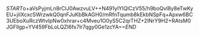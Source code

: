 $START$o+aVsPyjmLn8rClJ0AwzvuLV++N491ylYlQlCzV55/h9boQvl8y8eTwKyEU+jiIXcxcSWrzwkQ0qnFJuKbBkAGH0/mRfnTqumb8kEkbNSpFq+Apxw6BC3UEboXuRczWtvlpNw0xhrar+c4Mveu1O0yS5C2qrTHZ+2INrY9H2+RAtsM0JGFIlgp+YV459FbLoLQZl6fx7lr7qgy0Ge1zcYA==$END$